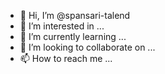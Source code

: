 - 👋 Hi, I’m @spansari-talend
- 👀 I’m interested in ...
- 🌱 I’m currently learning ...
- 💞️ I’m looking to collaborate on ...
- 📫 How to reach me ...

<!---
spansari-talend/spansari-talend is a ✨ special ✨ repository because its `README.md` (this file) appears on your GitHub profile.
You can click the Preview link to take a look at your changes.
--->
